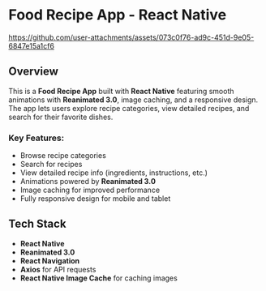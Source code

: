 # Food Recipe App - React Native

https://github.com/user-attachments/assets/073c0f76-ad9c-451d-9e05-6847e15a1cf6

## Overview

This is a **Food Recipe App** built with **React Native** featuring smooth animations with **Reanimated 3.0**, image caching, and a responsive design. The app lets users explore recipe categories, view detailed recipes, and search for their favorite dishes.

### Key Features:
- Browse recipe categories
- Search for recipes
- View detailed recipe info (ingredients, instructions, etc.)
- Animations powered by **Reanimated 3.0**
- Image caching for improved performance
- Fully responsive design for mobile and tablet

## Tech Stack
- **React Native** 
- **Reanimated 3.0** 
- **React Navigation**
- **Axios** for API requests
- **React Native Image Cache** for caching images
